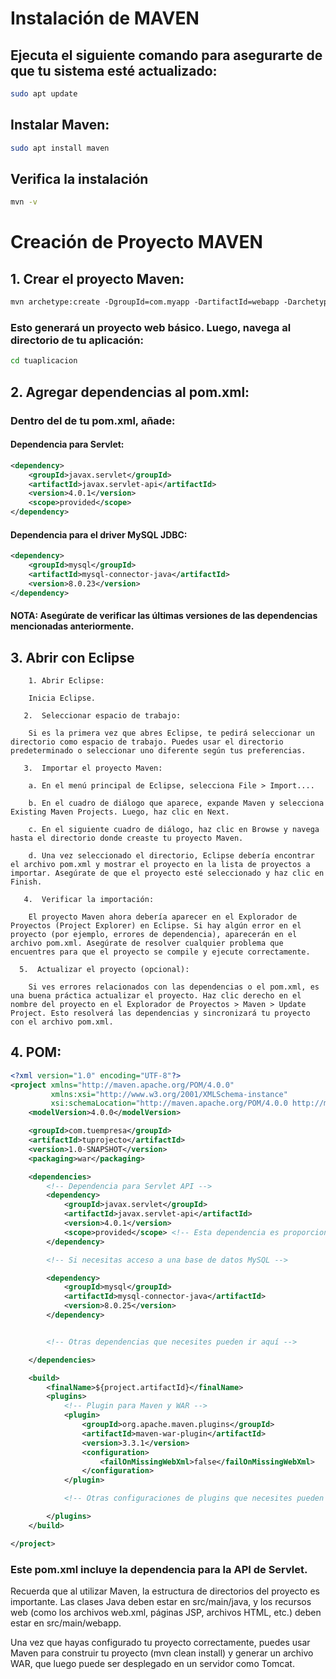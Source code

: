 # Instalación de MAVEN

## Ejecuta el siguiente comando para asegurarte de que tu sistema esté actualizado:

```bash
sudo apt update
```
## Instalar Maven:

```bash
sudo apt install maven
```

## Verifica la instalación

```bash
mvn -v
```
# Creación de Proyecto MAVEN
## 1. Crear el proyecto Maven:
```bash
mvn archetype:create ‐DgroupId=com.myapp ‐DartifactId=webapp ‐DarchetypeArtifactId=maven‐archetype‐webapp
```
### Esto generará un proyecto web básico. Luego, navega al directorio de tu aplicación:
```bash
cd tuaplicacion
```
## 2. Agregar dependencias al pom.xml:
### Dentro del <dependencies> de tu pom.xml, añade:
####  Dependencia para Servlet:
```xml
<dependency>
    <groupId>javax.servlet</groupId>
    <artifactId>javax.servlet-api</artifactId>
    <version>4.0.1</version>
    <scope>provided</scope>
</dependency>

```
####     Dependencia para el driver MySQL JDBC:
```xml
<dependency>
    <groupId>mysql</groupId>
    <artifactId>mysql-connector-java</artifactId>
    <version>8.0.23</version>
</dependency>
```

#### NOTA: Asegúrate de verificar las últimas versiones de las dependencias mencionadas anteriormente.
## 3. Abrir con Eclipse
```
    1. Abrir Eclipse:

    Inicia Eclipse.

   2.  Seleccionar espacio de trabajo:

    Si es la primera vez que abres Eclipse, te pedirá seleccionar un directorio como espacio de trabajo. Puedes usar el directorio predeterminado o seleccionar uno diferente según tus preferencias.

   3.  Importar el proyecto Maven:

    a. En el menú principal de Eclipse, selecciona File > Import....

    b. En el cuadro de diálogo que aparece, expande Maven y selecciona Existing Maven Projects. Luego, haz clic en Next.

    c. En el siguiente cuadro de diálogo, haz clic en Browse y navega hasta el directorio donde creaste tu proyecto Maven.

    d. Una vez seleccionado el directorio, Eclipse debería encontrar el archivo pom.xml y mostrar el proyecto en la lista de proyectos a importar. Asegúrate de que el proyecto esté seleccionado y haz clic en Finish.

   4.  Verificar la importación:

    El proyecto Maven ahora debería aparecer en el Explorador de Proyectos (Project Explorer) en Eclipse. Si hay algún error en el proyecto (por ejemplo, errores de dependencia), aparecerán en el archivo pom.xml. Asegúrate de resolver cualquier problema que encuentres para que el proyecto se compile y ejecute correctamente.

  5.  Actualizar el proyecto (opcional):

    Si ves errores relacionados con las dependencias o el pom.xml, es una buena práctica actualizar el proyecto. Haz clic derecho en el nombre del proyecto en el Explorador de Proyectos > Maven > Update Project. Esto resolverá las dependencias y sincronizará tu proyecto con el archivo pom.xml.
```

## 4. POM:
```xml
<?xml version="1.0" encoding="UTF-8"?>
<project xmlns="http://maven.apache.org/POM/4.0.0"
         xmlns:xsi="http://www.w3.org/2001/XMLSchema-instance"
         xsi:schemaLocation="http://maven.apache.org/POM/4.0.0 http://maven.apache.org/xsd/maven-4.0.0.xsd">
    <modelVersion>4.0.0</modelVersion>

    <groupId>com.tuempresa</groupId>
    <artifactId>tuprojecto</artifactId>
    <version>1.0-SNAPSHOT</version>
    <packaging>war</packaging>

    <dependencies>
        <!-- Dependencia para Servlet API -->
        <dependency>
            <groupId>javax.servlet</groupId>
            <artifactId>javax.servlet-api</artifactId>
            <version>4.0.1</version>
            <scope>provided</scope> <!-- Esta dependencia es proporcionada por el contenedor de servlets (ej. Tomcat) -->
        </dependency>

        <!-- Si necesitas acceso a una base de datos MySQL -->

        <dependency>
            <groupId>mysql</groupId>
            <artifactId>mysql-connector-java</artifactId>
            <version>8.0.25</version>
        </dependency>


        <!-- Otras dependencias que necesites pueden ir aquí -->

    </dependencies>

    <build>
        <finalName>${project.artifactId}</finalName>
        <plugins>
            <!-- Plugin para Maven y WAR -->
            <plugin>
                <groupId>org.apache.maven.plugins</groupId>
                <artifactId>maven-war-plugin</artifactId>
                <version>3.3.1</version>
                <configuration>
                    <failOnMissingWebXml>false</failOnMissingWebXml>
                </configuration>
            </plugin>

            <!-- Otras configuraciones de plugins que necesites pueden ir aquí -->

        </plugins>
    </build>

</project>

```
### Este pom.xml incluye la dependencia para la API de Servlet.

Recuerda que al utilizar Maven, la estructura de directorios del proyecto es importante. Las clases Java deben estar en src/main/java, y los recursos web (como los archivos web.xml, páginas JSP, archivos HTML, etc.) deben estar en src/main/webapp.

Una vez que hayas configurado tu proyecto correctamente, puedes usar Maven para construir tu proyecto (mvn clean install) y generar un archivo WAR, que luego puede ser desplegado en un servidor como Tomcat.
